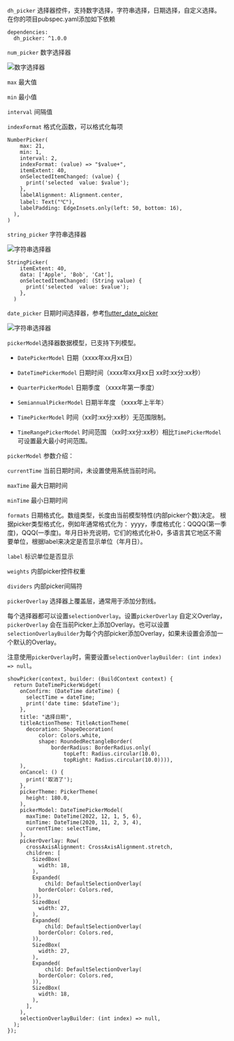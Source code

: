 `dh_picker` 选择器控件，支持数字选择，字符串选择，日期选择，自定义选择。
在你的项目pubspec.yaml添加如下依赖

```
dependencies:
  dh_picker: ^1.0.0
```

`num_picker` 数字选择器

![数字选择器](./screenshot/number_picker.jpg)

`max` 最大值

`min` 最小值

`interval` 间隔值

`indexFormat`  格式化函数，可以格式化每项

```
NumberPicker(
    max: 21,
    min: 1,
    interval: 2,
    indexFormat: (value) => "$value+",
    itemExtent: 40,
    onSelectedItemChanged: (value) {
      print('selected  value: $value');
    },
    labelAlignment: Alignment.center,
    label: Text("℃"),
    labelPadding: EdgeInsets.only(left: 50, bottom: 16),
  ),
)
```

`string_picker` 字符串选择器

![字符串选择器](./screenshot/string_picker.jpg)

```
StringPicker(
    itemExtent: 40,
    data: ['Apple', 'Bob', 'Cat'],
    onSelectedItemChanged: (String value) {
      print('selected  value: $value');
    },
  )
```

`date_picker` 日期时间选择器，参考[flutter_date_picker](https://github.com/Realank/flutter_datetime_picker)

![字符串选择器](./screenshot/show_picker.jpg)

`pickerModel`选择器数据模型，已支持下列模型。

- `DatePickerModel` 日期（xxxx年xx月xx日）

- `DateTimePickerModel` 日期时间（xxxx年xx月xx日 xx时:xx分:xx秒）
- `QuarterPickerModel` 日期季度 （xxxx年第一季度）
- `SemiannualPickerModel` 日期半年度 （xxxx年上半年）
- `TimePickerModel` 时间（xx时:xx分:xx秒）无范围限制。
- `TimeRangePickerModel` 时间范围 （xx时:xx分:xx秒）相比`TimePickerModel`可设置最大最小时间范围。

`pickerModel` 参数介绍：

`currentTime` 当前日期时间，未设置使用系统当前时间。

`maxTime` 最大日期时间

`minTime` 最小日期时间

`formats` 日期格式化。数组类型，长度由当前模型特性(内部picker个数)决定。 根据picker类型格式化，例如年通常格式化为： yyyy，季度格式化：QQQQ(第一季度)，QQQ(一季度)。年月日补充说明，它们的格式化补0，多语言其它地区不需要单位，根据label来决定是否显示单位（年月日）。

`label` 标识单位是否显示

`weights` 内部picker控件权重

`dividers` 内部picker间隔符

`pickerOverlay`  选择器上覆盖层，通常用于添加分割线。

每个选择器都可以设置`selectionOverlay`。设置`pickerOverlay` 自定义Overlay，`pickerOverlay` 会在当前Picker上添加Overlay。也可以设置`selectionOverlayBuilder`为每个内部picker添加Overlay，如果未设置会添加一个默认的Overlay。

注意使用`pickerOverlay`时，需要设置`selectionOverlayBuilder: (int index) => null`。

```
showPicker(context, builder: (BuildContext context) {
  return DateTimePickerWidget(
    onConfirm: (DateTime dateTime) {
      selectTime = dateTime;
      print('date time: $dateTime');
    },
    title: "选择日期",
    titleActionTheme: TitleActionTheme(
      decoration: ShapeDecoration(
          color: Colors.white,
          shape: RoundedRectangleBorder(
              borderRadius: BorderRadius.only(
                  topLeft: Radius.circular(10.0),
                  topRight: Radius.circular(10.0)))),
    ),
    onCancel: () {
      print('取消了');
    },
    pickerTheme: PickerTheme(
      height: 180.0,
    ),
    pickerModel: DateTimePickerModel(
      maxTime: DateTime(2022, 12, 1, 5, 6),
      minTime: DateTime(2020, 11, 2, 3, 4),
      currentTime: selectTime,
    ),
    pickerOverlay: Row(
      crossAxisAlignment: CrossAxisAlignment.stretch,
      children: [
        SizedBox(
          width: 18,
        ),
        Expanded(
            child: DefaultSelectionOverlay(
          borderColor: Colors.red,
        )),
        SizedBox(
          width: 27,
        ),
        Expanded(
            child: DefaultSelectionOverlay(
          borderColor: Colors.red,
        )),
        SizedBox(
          width: 27,
        ),
        Expanded(
            child: DefaultSelectionOverlay(
          borderColor: Colors.red,
        )),
        SizedBox(
          width: 18,
        ),
      ],
    ),
    selectionOverlayBuilder: (int index) => null,
  );
});
```